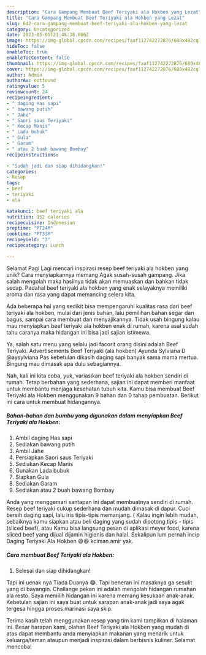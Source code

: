 ```yaml
---
description: "Cara Gampang Membuat Beef Teriyaki ala Hokben yang Lezat"
title: "Cara Gampang Membuat Beef Teriyaki ala Hokben yang Lezat"
slug: 642-cara-gampang-membuat-beef-teriyaki-ala-hokben-yang-lezat
category: Uncategorized
date: 2023-05-05T21:48:38.606Z
image: https://img-global.cpcdn.com/recipes/faaf112742272876/680x482cq70/beef-teriyaki-ala-hokben-foto-resep-utama.jpg
hideToc: false
enableToc: true
enableTocContent: false
thumbnail: https://img-global.cpcdn.com/recipes/faaf112742272876/680x482cq70/beef-teriyaki-ala-hokben-foto-resep-utama.jpg
cover: https://img-global.cpcdn.com/recipes/faaf112742272876/680x482cq70/beef-teriyaki-ala-hokben-foto-resep-utama.jpg
author: Admin
authorAv: notfound
ratingvalue: 5
reviewcount: 24
recipeingredient:
- " daging Has sapi"
- " bawang putih"
- " Jahe"
- " Saori saus Teriyaki"
- " Kecap Manis"
- " Lada bubuk"
- " Gula"
- " Garam"
- " atau 2 buah bawang Bombay"
recipeinstructions:

- "Sudah jadi dan siap dihidangkan!"
categories:
- Resep
tags:
- beef
- teriyaki
- ala

katakunci: beef teriyaki ala 
nutrition: 152 calories
recipecuisine: Indonesian
preptime: "PT24M"
cooktime: "PT33M"
recipeyield: "3"
recipecategory: Lunch

---
```



Selamat Pagi Lagi mencari inspirasi resep beef teriyaki ala hokben yang unik? Cara menyiapkannya memang Agak susah-susah gampang. Jika salah mengolah maka hasilnya tidak akan memuaskan dan bahkan tidak sedap. Padahal beef teriyaki ala hokben yang enak selayaknya memiliki aroma dan rasa yang dapat memancing selera kita.


Ada beberapa hal yang sedikit bisa mempengaruhi kualitas rasa dari beef teriyaki ala hokben, mulai dari jenis bahan, lalu pemilihan bahan segar dan bagus, sampai cara membuat dan menyajikannya. Tidak usah bingung kalau mau menyiapkan beef teriyaki ala hokben enak di rumah, karena asal sudah tahu caranya maka hidangan ini bisa jadi sajian istimewa.

Ya, salah satu menu yang selalu jadi facorit orang disini adalah Beef Teriyaki. Advertisements Beef Teriyaki (ala hokben) Ayunda Sylviana D @aysylviana Pas kebetulan dikasih daging sapi banyak sama mama mertua. Bingung mau dimasak apa dulu sebagiannya.


Nah, kali ini kita coba, yuk, variasikan beef teriyaki ala hokben sendiri di rumah. Tetap berbahan yang sederhana, sajian ini dapat memberi manfaat untuk membantu menjaga kesehatan tubuh kita. Kamu bisa membuat Beef Teriyaki ala Hokben menggunakan 9 bahan dan 0 tahap pembuatan. Berikut ini cara untuk membuat hidangannya.

<!--inarticleads1-->

##### Bahan-bahan dan bumbu yang digunakan dalam menyiapkan Beef Teriyaki ala Hokben:

1. Ambil  daging Has sapi
1. Sediakan  bawang putih
1. Ambil  Jahe
1. Persiapkan  Saori saus Teriyaki
1. Sediakan  Kecap Manis
1. Gunakan  Lada bubuk
1. Siapkan  Gula
1. Sediakan  Garam
1. Sediakan  atau 2 buah bawang Bombay


Anda yang menggemari santapan ini dapat membuatnya sendiri di rumah. Resep beef teriyaki cukup sederhana dan mudah dimasak di dapur. Cuci bersih daging sapi, lalu iris tipis-tipis memanjang. ( Kalau ingin lebih mudah, sebaiknya kamu siapkan atau beli daging yang sudah dipotong tipis - tipis (sliced beef), atau Kamu bisa langsung pesan di aplikasi meyer food, karena sliced beef yang dijual dijamin higienis dan halal. Sekalipun lum pernah incip Daging Teriyaki Ala Hokben 😅😆 kciman amir yak. 

<!--inarticleads2-->

##### Cara membuat Beef Teriyaki ala Hokben:


1. Selesai dan siap dihidangkan!

Tapi ini uenak nya Tiada Duanya 😂. Tapi beneran ini masaknya ga sesulit yang di bayangin. Challange pekan ini adalah mengolah hidangan rumahan ala resto. Saya memilih hidangan ini karena memang kesukaan anak-anak. Kebetulan sajian ini saya buat untuk sarapan anak-anak jadi saya agak tergesa hingga proses marinasi saya skip. 

Terima kasih telah menggunakan resep yang tim kami tampilkan di halaman ini. Besar harapan kami, olahan Beef Teriyaki ala Hokben yang mudah di atas dapat membantu anda menyiapkan makanan yang menarik untuk keluarga/teman ataupun menjadi inspirasi dalam berbisnis kuliner. Selamat mencoba!

